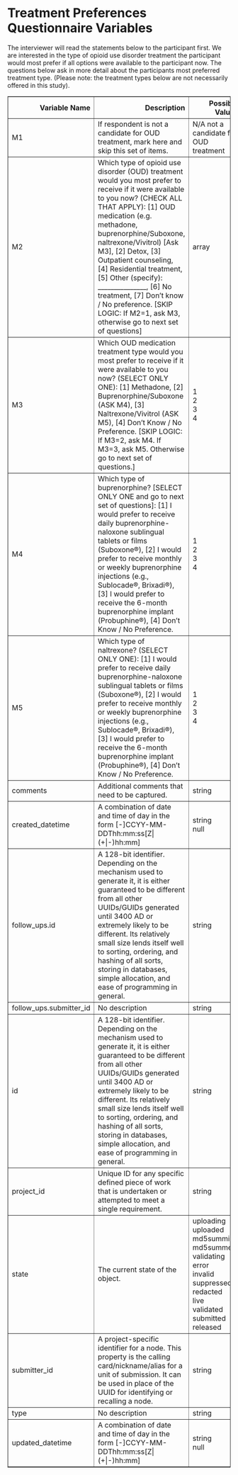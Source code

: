 # Treatment Preferences Questionnaire Variables

The interviewer will read the statements below to the participant first. We are interested in the type of opioid use disorder treatment the participant would most prefer if all options were available to the participant now. The questions below ask in more detail about the participants most preferred treatment type. (Please note: the treatment types below are not necessarily offered in this study).


<table border="1" class="dataframe">
  <thead>
    <tr style="text-align: right;">
      <th>Variable Name</th>
      <th>Description</th>
      <th>Possible Values</th>
    </tr>
  </thead>
  <tbody>
    <tr>
      <td>M1</td>
      <td>If respondent is not a candidate for OUD treatment, mark here and skip this set of items.</td>
      <td>N/A not a candidate for OUD treatment</td>
    </tr>
    <tr>
      <td>M2</td>
      <td>Which type of opioid use disorder (OUD) treatment would you most prefer to receive if it were available to you now? (CHECK ALL THAT APPLY): [1] OUD medication (e.g. methadone, buprenorphine/Suboxone, naltrexone/Vivitrol) [Ask M3], [2] Detox, [3] Outpatient counseling, [4] Residential treatment, [5] Other (specify): _______________, [6] No treatment, [7] Don’t know / No preference. [SKIP LOGIC:  If M2=1, ask M3, otherwise go to next set of questions]</td>
      <td>array</td>
    </tr>
    <tr>
      <td>M3</td>
      <td>Which OUD medication treatment type would you most prefer to receive if it were available to you now? (SELECT ONLY ONE): [1] Methadone, [2] Buprenorphine/Suboxone (ASK M4), [3] Naltrexone/Vivitrol (ASK M5), [4] Don’t Know / No Preference. [SKIP LOGIC:  If M3=2, ask M4. If M3=3, ask M5. Otherwise go to next set of questions.]</td>
      <td>1<br>2<br>3<br>4</td>
    </tr>
    <tr>
      <td>M4</td>
      <td>Which type of buprenorphine? [SELECT ONLY ONE and go to next set of questions]: [1] I would prefer to receive daily buprenorphine-naloxone sublingual tablets or films (Suboxone®), [2] I would prefer to receive monthly or weekly buprenorphine injections (e.g., Sublocade®, Brixadi®), [3] I would prefer to receive the 6-month buprenorphine implant (Probuphine®), [4] Don’t Know / No Preference.</td>
      <td>1<br>2<br>3<br>4</td>
    </tr>
    <tr>
      <td>M5</td>
      <td>Which type of naltrexone?  (SELECT ONLY ONE): [1] I would prefer to receive daily buprenorphine-naloxone sublingual tablets or films (Suboxone®), [2] I would prefer to receive monthly or weekly buprenorphine injections (e.g., Sublocade®, Brixadi®), [3] I would prefer to receive the 6-month buprenorphine implant (Probuphine®), [4] Don’t Know / No Preference.</td>
      <td>1<br>2<br>3<br>4</td>
    </tr>
    <tr>
      <td>comments</td>
      <td>Additional comments that need to be captured.</td>
      <td>string</td>
    </tr>
    <tr>
      <td>created_datetime</td>
      <td>A combination of date and time of day in the form [-]CCYY-MM-DDThh:mm:ss[Z|(+|-)hh:mm]</td>
      <td>string<br>null</td>
    </tr>
    <tr>
      <td>follow_ups.id</td>
      <td>A 128-bit identifier. Depending on the mechanism used to generate it, it is either guaranteed to be different from all other UUIDs/GUIDs generated until 3400 AD or extremely likely to be different. Its relatively small size lends itself well to sorting, ordering, and hashing of all sorts, storing in databases, simple allocation, and ease of programming in general.</td>
      <td>string</td>
    </tr>
    <tr>
      <td>follow_ups.submitter_id</td>
      <td>No description</td>
      <td>string</td>
    </tr>
    <tr>
      <td>id</td>
      <td>A 128-bit identifier. Depending on the mechanism used to generate it, it is either guaranteed to be different from all other UUIDs/GUIDs generated until 3400 AD or extremely likely to be different. Its relatively small size lends itself well to sorting, ordering, and hashing of all sorts, storing in databases, simple allocation, and ease of programming in general.</td>
      <td>string</td>
    </tr>
    <tr>
      <td>project_id</td>
      <td>Unique ID for any specific defined piece of work that is undertaken or attempted to meet a single requirement.</td>
      <td>string</td>
    </tr>
    <tr>
      <td>state</td>
      <td>The current state of the object.</td>
      <td>uploading<br>uploaded<br>md5summing<br>md5summed<br>validating<br>error<br>invalid<br>suppressed<br>redacted<br>live<br>validated<br>submitted<br>released</td>
    </tr>
    <tr>
      <td>submitter_id</td>
      <td>A project-specific identifier for a node. This property is the calling card/nickname/alias for a unit of submission. It can be used in place of the UUID for identifying or recalling a node.</td>
      <td>string</td>
    </tr>
    <tr>
      <td>type</td>
      <td>No description</td>
      <td>string</td>
    </tr>
    <tr>
      <td>updated_datetime</td>
      <td>A combination of date and time of day in the form [-]CCYY-MM-DDThh:mm:ss[Z|(+|-)hh:mm]</td>
      <td>string<br>null</td>
    </tr>
  </tbody>
</table>